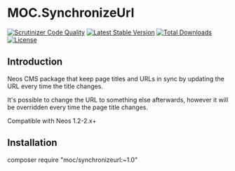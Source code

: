 MOC.SynchronizeUrl
==================

[![Scrutinizer Code Quality](https://scrutinizer-ci.com/g/mocdk/MOC.SynchronizeUrl/badges/quality-score.png?b=master)](https://scrutinizer-ci.com/g/mocdk/MOC.SynchronizeUrl/?branch=master)
[![Latest Stable Version](https://poser.pugx.org/moc/synchronizeurl/v/stable)](https://packagist.org/packages/moc/synchronizeurl)
[![Total Downloads](https://poser.pugx.org/moc/synchronizeurl/downloads)](https://packagist.org/packages/moc/synchronizeurl)
[![License](https://poser.pugx.org/moc/synchronizeurl/license)](https://packagist.org/packages/moc/synchronizeurl)

Introduction
------------

Neos CMS package that keep page titles and URLs in sync by updating the URL every time the title changes.

It's possible to change the URL to something else afterwards, however it will be overridden every time
the page title changes.

Compatible with Neos 1.2-2.x+

Installation
------------

composer require "moc/synchronizeurl:~1.0"
